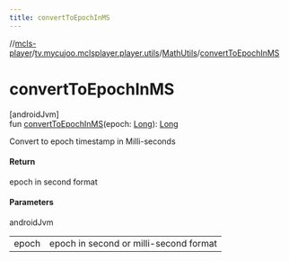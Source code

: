 ```yaml
---
title: convertToEpochInMS
---
```

//[mcls-player](../../../index.html)/[tv.mycujoo.mclsplayer.player.utils](../index.html)/[MathUtils](index.html)/[convertToEpochInMS](convert-to-epoch-in-m-s.html)



# convertToEpochInMS



[androidJvm]\
fun [convertToEpochInMS](convert-to-epoch-in-m-s.html)(epoch: [Long](https://kotlinlang.org/api/latest/jvm/stdlib/kotlin/-long/index.html)): [Long](https://kotlinlang.org/api/latest/jvm/stdlib/kotlin/-long/index.html)



Convert to epoch timestamp in Milli-seconds



#### Return



epoch in second format



#### Parameters


androidJvm

| | |
|---|---|
| epoch | epoch in second or milli-second format |




